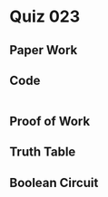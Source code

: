 # Quiz 023



## Paper Work


## Code

```py


```

## Proof of Work


## Truth Table


## Boolean Circuit

